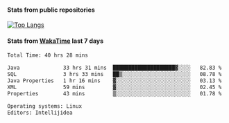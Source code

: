 #### Stats from public repositories

[![Top Langs](https://github-readme-stats.vercel.app/api/top-langs/?username=hyoghurt&layout=compact&exclude_repo=multiserver,docker_compose&langs_count=6)](https://github.com/anuraghazra/github-readme-stats)

#### Stats from [WakaTime](https://wakatime.com/@hyoghurt) last 7 days
<!--START_SECTION:waka-->

```txt
Total Time: 40 hrs 28 mins

Java              33 hrs 31 mins  ████████████████████▓░░░░   82.83 %
SQL               3 hrs 33 mins   ██▒░░░░░░░░░░░░░░░░░░░░░░   08.78 %
Java Properties   1 hr 16 mins    ▓░░░░░░░░░░░░░░░░░░░░░░░░   03.13 %
XML               59 mins         ▓░░░░░░░░░░░░░░░░░░░░░░░░   02.45 %
Properties        43 mins         ▒░░░░░░░░░░░░░░░░░░░░░░░░   01.78 %

Operating systems: Linux
Editors: Intellijidea
```

<!--END_SECTION:waka-->
